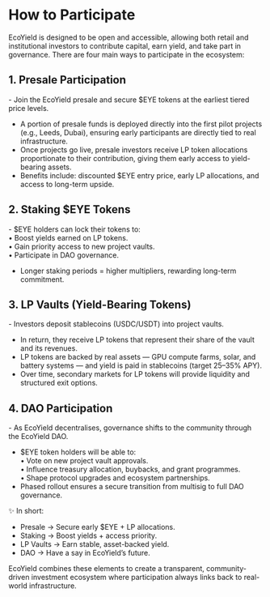 # How to Participate

EcoYield is designed to be open and accessible, allowing both retail and
institutional investors to contribute capital, earn yield, and take part
in governance. There are four main ways to participate in the ecosystem:

## 1. Presale Participation

\- Join the EcoYield presale and secure \$EYE tokens at the earliest
tiered price levels.  
- A portion of presale funds is deployed directly into the first pilot
projects (e.g., Leeds, Dubai), ensuring early participants are directly
tied to real infrastructure.  
- Once projects go live, presale investors receive LP token allocations
proportionate to their contribution, giving them early access to
yield-bearing assets.  
- Benefits include: discounted \$EYE entry price, early LP allocations,
and access to long-term upside.

## 2. Staking \$EYE Tokens

\- \$EYE holders can lock their tokens to:  
• Boost yields earned on LP tokens.  
• Gain priority access to new project vaults.  
• Participate in DAO governance.  
- Longer staking periods = higher multipliers, rewarding long-term
commitment.

## 3. LP Vaults (Yield-Bearing Tokens)

\- Investors deposit stablecoins (USDC/USDT) into project vaults.  
- In return, they receive LP tokens that represent their share of the
vault and its revenues.  
- LP tokens are backed by real assets — GPU compute farms, solar, and
battery systems — and yield is paid in stablecoins (target 25–35%
APY).  
- Over time, secondary markets for LP tokens will provide liquidity and
structured exit options.

## 4. DAO Participation

\- As EcoYield decentralises, governance shifts to the community through
the EcoYield DAO.  
- \$EYE token holders will be able to:  
• Vote on new project vault approvals.  
• Influence treasury allocation, buybacks, and grant programmes.  
• Shape protocol upgrades and ecosystem partnerships.  
- Phased rollout ensures a secure transition from multisig to full DAO
governance.

✨ In short:  
- Presale → Secure early \$EYE + LP allocations.  
- Staking → Boost yields + access priority.  
- LP Vaults → Earn stable, asset-backed yield.  
- DAO → Have a say in EcoYield’s future.  
  
EcoYield combines these elements to create a transparent,
community-driven investment ecosystem where participation always links
back to real-world infrastructure.
